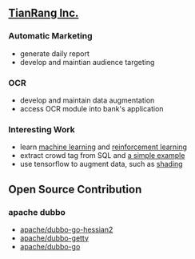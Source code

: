 ## [TianRang Inc.](https://www.tianrang.com/)

### Automatic Marketing

- generate daily report
- develop and maintian audience targeting

### OCR

- develop and maintain data augmentation
- access OCR module into bank's application

### Interesting Work

- learn [machine learning](https://zhuanlan.zhihu.com/c_159352921) and [reinforcement learning](https://zhuanlan.zhihu.com/c_141802064)
- extract crowd tag from SQL and [a simple example](https://github.com/gaoxinge/gaoxinge/tree/master/job1/interesting%20work/2)
- use tensorflow to augment data, such as [shading](https://github.com/gaoxinge/gaoxinge/tree/master/job1/interesting%20work/3)

## Open Source Contribution

### apache dubbo

- [apache/dubbo-go-hessian2](https://github.com/apache/dubbo-go-hessian2)
- [apache/dubbo-getty](https://github.com/apache/dubbo-getty)
- [apache/dubbo-go](https://github.com/apache/dubbo-go)
